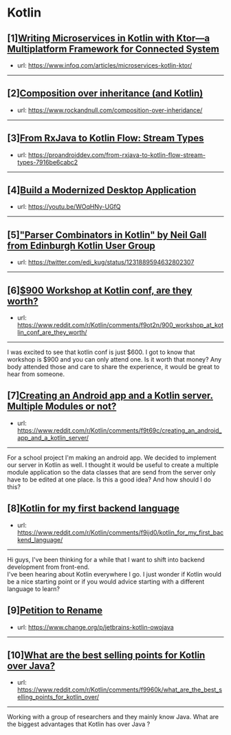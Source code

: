 # Kotlin
## [1][Writing Microservices in Kotlin with Ktor—a Multiplatform Framework for Connected System](https://www.reddit.com/r/Kotlin/comments/fa8zti/writing_microservices_in_kotlin_with_ktora/)
- url: https://www.infoq.com/articles/microservices-kotlin-ktor/
---

## [2][Composition over inheritance (and Kotlin)](https://www.reddit.com/r/Kotlin/comments/fa1v39/composition_over_inheritance_and_kotlin/)
- url: https://www.rockandnull.com/composition-over-inheridance/
---

## [3][From RxJava to Kotlin Flow: Stream Types](https://www.reddit.com/r/Kotlin/comments/f9r3nx/from_rxjava_to_kotlin_flow_stream_types/)
- url: https://proandroiddev.com/from-rxjava-to-kotlin-flow-stream-types-7916be6cabc2
---

## [4][Build a Modernized Desktop Application](https://www.reddit.com/r/Kotlin/comments/f9ukqm/build_a_modernized_desktop_application/)
- url: https://youtu.be/WOqHNy-UGfQ
---

## [5]["Parser Combinators in Kotlin" by Neil Gall from Edinburgh Kotlin User Group](https://www.reddit.com/r/Kotlin/comments/f9ro95/parser_combinators_in_kotlin_by_neil_gall_from/)
- url: https://twitter.com/edi_kug/status/1231889594632802307
---

## [6][$900 Workshop at Kotlin conf, are they worth?](https://www.reddit.com/r/Kotlin/comments/f9ot2n/900_workshop_at_kotlin_conf_are_they_worth/)
- url: https://www.reddit.com/r/Kotlin/comments/f9ot2n/900_workshop_at_kotlin_conf_are_they_worth/
---
I was excited to see that kotlin conf is just $600. I got to know that workshop is $900 and you can only attend one.  Is it worth that money? Any body attended those and care to share the experience, it would be great to hear from someone.
## [7][Creating an Android app and a Kotlin server. Multiple Modules or not?](https://www.reddit.com/r/Kotlin/comments/f9t69c/creating_an_android_app_and_a_kotlin_server/)
- url: https://www.reddit.com/r/Kotlin/comments/f9t69c/creating_an_android_app_and_a_kotlin_server/
---
For a school project I'm making an android app. We decided to implement our server in Kotlin as well. I thought it would be useful to create a multiple module application so the data classes that are send from the server only have to be edited at one place. Is this a good idea? And how should I do this?
## [8][Kotlin for my first backend language](https://www.reddit.com/r/Kotlin/comments/f9ijd0/kotlin_for_my_first_backend_language/)
- url: https://www.reddit.com/r/Kotlin/comments/f9ijd0/kotlin_for_my_first_backend_language/
---
Hi guys, I've been thinking for a while that I want to shift into backend development from front-end.  
I've been hearing about Kotlin everywhere I go. I just wonder if Kotlin would be a nice starting point or if you would advice starting with a different language to learn?
## [9][Petition to Rename](https://www.reddit.com/r/Kotlin/comments/fa0wef/petition_to_rename/)
- url: https://www.change.org/p/jetbrains-kotlin-owojava
---

## [10][What are the best selling points for Kotlin over Java?](https://www.reddit.com/r/Kotlin/comments/f9960k/what_are_the_best_selling_points_for_kotlin_over/)
- url: https://www.reddit.com/r/Kotlin/comments/f9960k/what_are_the_best_selling_points_for_kotlin_over/
---
Working with a group of researchers and they mainly know Java. What are the biggest advantages that Kotlin has over Java ?
